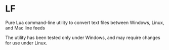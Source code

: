 # LF
Pure Lua command-line utility to convert text files between Windows, Linux, and Mac line feeds

The utility has been tested only under Windows, and may require changes for use under Linux.
